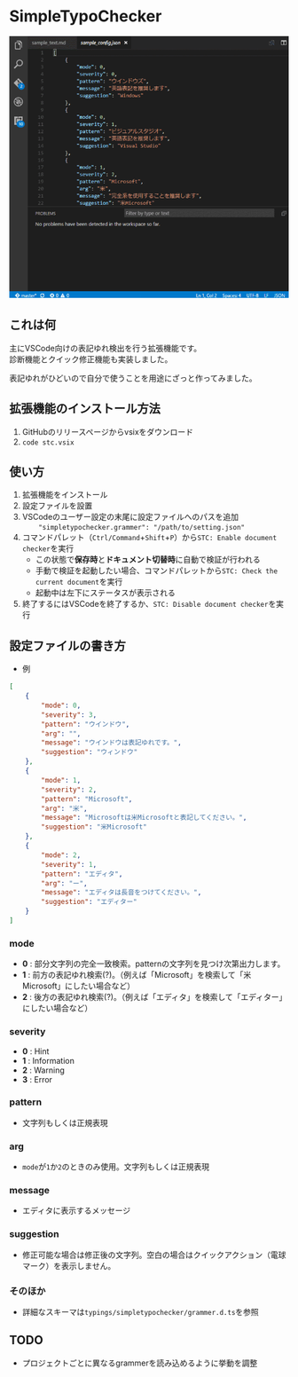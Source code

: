 # SimpleTypoChecker

![](image/image.gif)

## これは何
主にVSCode向けの表記ゆれ検出を行う拡張機能です。  
診断機能とクイック修正機能も実装しました。  

表記ゆれがひどいので自分で使うことを用途にざっと作ってみました。  

## 拡張機能のインストール方法
1. GitHubのリリースページからvsixをダウンロード
1. `code stc.vsix`

## 使い方
1. 拡張機能をインストール
1. 設定ファイルを設置
1. VSCodeのユーザー設定の末尾に設定ファイルへのパスを追加  
 ```    "simpletypochecker.grammer": "/path/to/setting.json"```
1. コマンドパレット（`Ctrl/Command`+`Shift`+`P`）から`STC: Enable document checker`を実行
    * この状態で**保存時**と**ドキュメント切替時**に自動で検証が行われる
    * 手動で検証を起動したい場合、コマンドパレットから`STC: Check the current document`を実行
    * 起動中は左下にステータスが表示される
1. 終了するにはVSCodeを終了するか、`STC: Disable document checker`を実行

## 設定ファイルの書き方
* 例
```json
[
    {
        "mode": 0,
        "severity": 3,
        "pattern": "ウインドウ",
        "arg": "",
        "message": "ウインドウは表記ゆれです。",
        "suggestion": "ウィンドウ"
    },
    {
        "mode": 1,
        "severity": 2,
        "pattern": "Microsoft",
        "arg": "米",
        "message": "Microsoftは米Microsoftと表記してください。",
        "suggestion": "米Microsoft"
    },
    {
        "mode": 2,
        "severity": 1,
        "pattern": "エディタ",
        "arg": "ー",
        "message": "エディタは長音をつけてください。",
        "suggestion": "エディター"
    }
]
```
### mode
* **0** : 部分文字列の完全一致検索。patternの文字列を見つけ次第出力します。
* **1** : 前方の表記ゆれ検索(?)。（例えば「Microsoft」を検索して「米Microsoft」にしたい場合など）
* **2** : 後方の表記ゆれ検索(?)。（例えば「エディタ」を検索して「エディター」にしたい場合など）

### severity
* **0** : Hint
* **1** : Information
* **2** : Warning
* **3** : Error

### pattern
* 文字列もしくは正規表現

### arg
* `mode`が`1`か`2`のときのみ使用。文字列もしくは正規表現

### message
* エディタに表示するメッセージ

### suggestion
* 修正可能な場合は修正後の文字列。空白の場合はクイックアクション（電球マーク）を表示しません。

### そのほか
* 詳細なスキーマは`typings/simpletypochecker/grammer.d.ts`を参照

## TODO
* プロジェクトごとに異なるgrammerを読み込めるように挙動を調整


